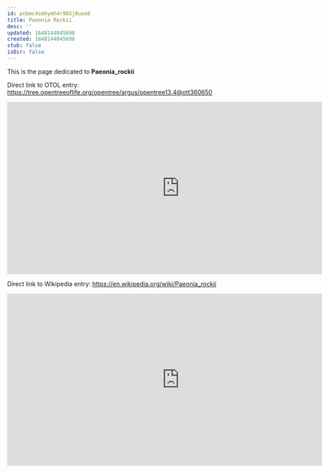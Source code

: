 ```yaml
---
id: pnbmc4smhymh4r985j0uxe6
title: Paeonia Rockii
desc: ''
updated: 1648144045698
created: 1648144045698
stub: false
isDir: false
---
```

This is the page dedicated to **Paeonia_rockii**


Direct link to OTOL entry: https://tree.opentreeoflife.org/opentree/argus/opentree13.4@ott360650



<html>
    <body>
    <iframe src="https://tree.opentreeoflife.org/opentree/argus/opentree13.4@ott360650"
    width="800" height="400" frameborder="0" allowfullscreen> </iframe>
    </body>
</html>
    


Direct link to Wikipedia entry: https://en.wikipedia.org/wiki/Paeonia_rockii



<html>
    <body>
    <iframe src="https://en.wikipedia.org/wiki/Paeonia_rockii"
    width="800" height="400" frameborder="0" allowfullscreen> </iframe>
    </body>
</html>
    
